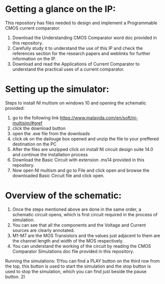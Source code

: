 # Getting a glance on the IP:

This repository has files needed to design and implement a Programmable CMOS current comparator.

1) Download the Understanding CMOS Comparator word doc provided in this repository.
2) Carefully study it to understand the use of this IP and check the references section for the research papers and weblinks for further information on the IP.
3) Download and read the Applications of Current Comparator to understand the practical uses of a current comparator.

# Setting up the simulator:
Steps to install NI multism on windows 10 and opening the schematic provided:
1) go to the following link https://www.malavida.com/en/soft/ni-multisim/#gref 
2) click the download button 
3) open the .exe file from the downloads
4) click ok on the dailouge box opened and unzip the file to your preffered destination on the PC
5) After the files are unzipped click on install NI circuit design suite 14.0 and continue the installation process
6) Download the Basic Circuit with extension .ms14 provided in this repository.
6) Now open NI multism and go to File and click open and browse the downloaded Basic Circuit file and click open.

# Overview of the schematic:
1) Once the steps mentioned above are done in the same order, a schematic circuit opens, which is first circuit required in the process of simulation.
2) You can see that all the components and the Voltage and Current sources are clearly annotated.
3) M1-M7 are the MOS Transistors and the values just adjacent to them are the channel length and width of the MOS respectively.
4) You can understand the working of the circuit by reading the CMOS Comparator Simulations doc file provided in this repository.

Running the simulations:
1)You can find a PLAY button on the third row from the top, this button is used to start the simulation and the stop button is used to stop the simulation, which you can find just beside the pause button.
2)
